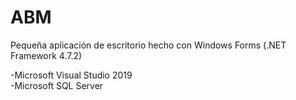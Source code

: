 # ABM
Pequeña aplicación de escritorio hecho con Windows Forms (.NET Framework 4.7.2)<br>

-Microsoft Visual Studio 2019<br>
-Microsoft SQL Server<br>
